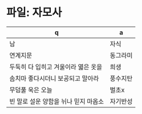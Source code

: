 # 파일: 자모사

 q  | a
--- | ---
남		| 자식
연계지문		| 동그라미
두둑히 다 입히고 겨울이라 엷은 옷을		| 희생
솜치마 좋다시더니 보공되고 말아라		| 풍수지탄
무덤풀 욱은 오늘		| 벌초x
빈 말로 설운 양함을 뉘나 믿지 마옵소		| 자기반성
​